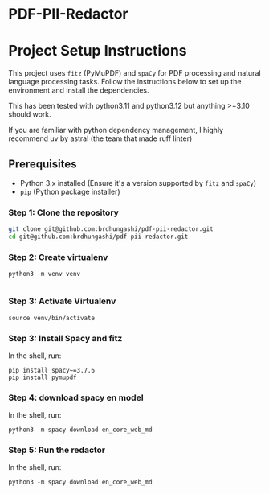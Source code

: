 # PDF-PII-Redactor

# Project Setup Instructions

This project uses `fitz` (PyMuPDF) and `spaCy` for PDF processing and natural language processing tasks. Follow the instructions below to set up the environment and install the dependencies.

This has been tested with python3.11 and python3.12 but anything >=3.10 should work. 


If you are familiar with python dependency management, I highly recommend uv by astral (the team that made ruff linter)

## Prerequisites

- Python 3.x installed (Ensure it's a version supported by `fitz` and `spaCy`)
- `pip` (Python package installer)

### Step 1: Clone the repository

```bash
git clone git@github.com:brdhungashi/pdf-pii-redactor.git
cd git@github.com:brdhungashi/pdf-pii-redactor.git
```

### Step 2: Create virtualenv

```
python3 -m venv venv


```


### Step 3: Activate Virtualenv

```
source venv/bin/activate

```


### Step 3: Install Spacy and fitz
In the shell, run:
```
pip install spacy~=3.7.6
pip install pymupdf
```

### Step 4: download spacy en model
In the shell, run:
```
python3 -m spacy download en_core_web_md 
```


### Step 5: Run the redactor
In the shell, run:
```
python3 -m spacy download en_core_web_md 
```



